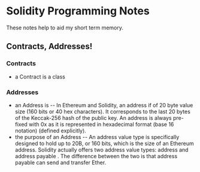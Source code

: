 # Solidity Programming Notes

These notes help to aid my short term memory.

## Contracts, Addresses!

### Contracts
- a Contract is a class

### Addresses
- an Address is
-- In Ethereum and Solidity, an address if of 20 byte value size (160 bits or 40 hex characters). It corresponds to the last 20 bytes of the Keccak-256 hash of the public key. An address is always pre-fixed with 0x as it is represented in hexadecimal format (base 16 notation) (defined explicitly).
- the purpose of an Address
-- An address value type is specifically designed to hold up to 20B, or 160 bits, which is the size of an Ethereum address. Solidity actually offers two address value types: address and address payable . The difference between the two is that address payable can send and transfer Ether.


